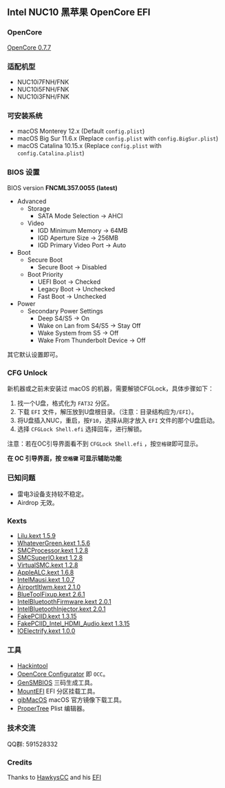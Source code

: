 
## Intel NUC10 黑苹果 OpenCore EFI

### OpenCore

[OpenCore 0.7.7](https://github.com/acidanthera/OpenCorePkg)


### 适配机型

- NUC10i7FNH/FNK
- NUC10i5FNH/FNK
- NUC10i3FNH/FNK


### 可安装系统

- macOS Monterey 12.x (Default `config.plist`)
- macOS Big Sur 11.6.x (Replace `config.plist` with `config.BigSur.plist`)
- macOS Catalina 10.15.x (Replace `config.plist` with `config.Catalina.plist`)


### BIOS 设置

BIOS version **FNCML357.0055 (latest)**

+ Advanced
  - Storage
    * SATA Mode Selection -> AHCI
  - Video
    * IGD Minimum Memory -> 64MB
    * IGD Aperture Size -> 256MB
    * IGD Primary Video Port -> Auto
+ Boot 
  - Secure Boot
    * Secure Boot -> Disabled
  - Boot Priority
    * UEFI Boot -> Checked
    * Legacy Boot -> Unchecked
    * Fast Boot -> Unchecked
+ Power
  - Secondary Power Settings
    * Deep S4/S5 -> On
    * Wake on Lan from S4/S5 -> Stay Off
    * Wake System from S5 -> Off
    * Wake From Thunderbolt Device -> Off

其它默认设置即可。


### CFG Unlock

新机器或之前未安装过 macOS 的机器，需要解锁CFGLock，具体步骤如下：

1. 找一个U盘，格式化为 `FAT32` 分区。
2. 下载 `EFI` 文件，解压放到U盘根目录。（注意：目录结构应为`/EFI`）。
3. 将U盘插入NUC，重启，按`F10`，选择从刚才放入 `EFI` 文件的那个U盘启动。 
4. 选择 `CFGLock Shell.efi` 选择回车，进行解锁。

注意：若在OC引导界面看不到 `CFGLock Shell.efi` ，按`空格键`即可显示。


**在 OC 引导界面，按 `空格键` 可显示辅助功能**


### 已知问题
- 雷电3设备支持较不稳定。
- Airdrop 无效。


### Kexts

- [Lilu.kext 1.5.9](https://github.com/acidanthera/Lilu)
- [WhateverGreen.kext 1.5.6](https://github.com/acidanthera/WhateverGreen)
- [SMCProcessor.kext 1.2.8](https://github.com/acidanthera/VirtualSMC)
- [SMCSuperIO.kext 1.2.8](https://github.com/acidanthera/VirtualSMC)
- [VirtualSMC.kext 1.2.8](https://github.com/acidanthera/VirtualSMC)
- [AppleALC.kext 1.6.8](https://github.com/acidanthera/AppleALC)
- [IntelMausi.kext 1.0.7](https://github.com/acidanthera/IntelMausi)
- [AirportItlwm.kext 2.1.0](https://github.com/OpenIntelWireless/itlwm)
- [BlueToolFixup.kext 2.6.1](https://github.com/acidanthera/BrcmPatchRAM)
- [IntelBluetoothFirmware.kext 2.0.1](https://github.com/OpenIntelWireless/IntelBluetoothFirmware)
- [IntelBluetoothInjector.kext 2.0.1](https://github.com/OpenIntelWireless/IntelBluetoothFirmware)
- [FakePCIID.kext 1.3.15](https://bitbucket.org/RehabMan/os-x-fake-pci-id)
- [FakePCIID_Intel_HDMI_Audio.kext 1.3.15](https://bitbucket.org/RehabMan/os-x-fake-pci-id)
- [IOElectrify.kext 1.0.0](https://github.com/the-darkvoid/macOS-IOElectrify)

### 工具

- [Hackintool](https://github.com/headkaze/Hackintool) 
- [OpenCore Configurator](https://mackie100projects.altervista.org/opencore-configurator/) 即 `OCC`。
- [GenSMBIOS](https://github.com/corpnewt/GenSMBIOS) 三码生成工具。
- [MountEFI](https://github.com/corpnewt/MountEFI) EFI 分区挂载工具。
- [gibMacOS](https://github.com/corpnewt/gibMacOS) macOS 官方镜像下载工具。
- [ProperTree](https://github.com/corpnewt/ProperTree) Plist 编辑器。


### 技术交流

QQ群: 591528332


### Credits

Thanks to [HawkysCC](https://github.com/HawkysCC) and his [EFI](https://github.com/HawkysCC/Hackintosh-NUC10i7)

